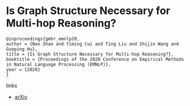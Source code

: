 # Is Graph Structure Necessary for Multi-hop Reasoning?

```
@inproceedings{gmhr_emnlp20,
author = {Nan Shao and Yiming Cui and Ting Liu and Shijin Wang and Guoping Hu},
title = {Is Graph Structure Necessary for Multi-hop Reasoning?},
booktitle = {Proceedings of the 2020 Conference on Empirical Methods in Natural Language Processing (EMNLP)},
year = {2020}
}
```

links
- [arXiv](https://arxiv.org/abs/2004.03096)
